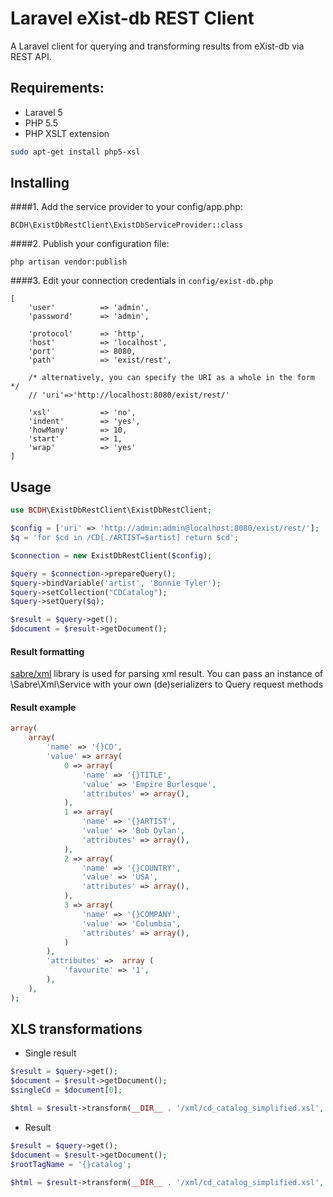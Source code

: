 Laravel eXist-db REST Client
=============================

A Laravel client for querying and transforming results from eXist-db via REST API.

##  Requirements:

- Laravel 5
- PHP 5.5
- PHP XSLT extension
```bash
sudo apt-get install php5-xsl
```

## Installing

####1. Add the service provider to your config/app.php:

    BCDH\ExistDbRestClient\ExistDbServiceProvider::class

####2. Publish your configuration file:
    
    php artisan vendor:publish
    
####3. Edit your connection credentials in `config/exist-db.php`

    [
        'user'          => 'admin',
        'password'      => 'admin',
    
        'protocol'      => 'http',
        'host'          => 'localhost',
        'port'          => 8080,
        'path'          => 'exist/rest',
    
        /* alternatively, you can specify the URI as a whole in the form */
        // 'uri'=>'http://localhost:8080/exist/rest/'
    
        'xsl'           => 'no',
        'indent'        => 'yes',
        'howMany'       => 10,
        'start'         => 1,
        'wrap'          => 'yes'
    ]
    

## Usage 

```php
use BCDH\ExistDbRestClient\ExistDbRestClient;

$config = ['uri' => 'http://admin:admin@localhost:8080/exist/rest/'];
$q = 'for $cd in /CD[./ARTIST=$artist] return $cd';

$connection = new ExistDbRestClient($config);

$query = $connection->prepareQuery();
$query->bindVariable('artist', 'Bonnie Tyler');
$query->setCollection("CDCatalog");
$query->setQuery($q);

$result = $query->get();
$document = $result->getDocument();
```

#### Result formatting

[sabre/xml](http://sabre.io/xml/reading/) library is used for parsing xml result.
You can pass an instance of \Sabre\Xml\Service with your own (de)serializers to Query request methods

#### Result example

```php
array(
    array(
        'name' => '{}CD',
        'value' => array(
            0 => array(
                'name' => '{}TITLE',
                'value' => 'Empire Burlesque',
                'attributes' => array(),
            ),
            1 => array(
                'name' => '{}ARTIST',
                'value' => 'Bob Dylan',
                'attributes' => array(),
            ),
            2 => array(
                'name' => '{}COUNTRY',
                'value' => 'USA',
                'attributes' => array(),
            ),
            3 => array(
                'name' => '{}COMPANY',
                'value' => 'Columbia',
                'attributes' => array(),
            )
        ),
        'attributes' =>  array (
            'favourite' => '1',
        ),
    ),
);
```

## XLS transformations

- Single result

```php
$result = $query->get();
$document = $result->getDocument();
$singleCd = $document[0];

$html = $result->transform(__DIR__ . '/xml/cd_catalog_simplified.xsl', $singleCd);
```

- Result

```php
$result = $query->get();
$document = $result->getDocument();
$rootTagName = '{}catalog';

$html = $result->transform(__DIR__ . '/xml/cd_catalog_simplified.xsl', $document, $rootTagName);
```